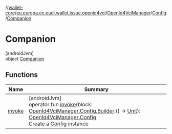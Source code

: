//[wallet-core](../../../../../index.md)/[eu.europa.ec.eudi.wallet.issue.openid4vci](../../../index.md)/[OpenId4VciManager](../../index.md)/[Config](../index.md)/[Companion](index.md)

# Companion

[androidJvm]\
object [Companion](index.md)

## Functions

| Name | Summary |
|---|---|
| [invoke](invoke.md) | [androidJvm]<br>operator fun [invoke](invoke.md)(block: [OpenId4VciManager.Config.Builder](../-builder/index.md).() -&gt; [Unit](https://kotlinlang.org/api/latest/jvm/stdlib/kotlin/-unit/index.html)): [OpenId4VciManager.Config](../index.md)<br>Create a [Config](../index.md) instance |
